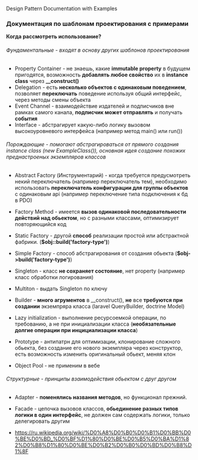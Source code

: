 Design Pattern Documentation with Examples

### **Документация по шаблонам проектирования с примерами**

**Когда рассмотреть использование?**

###### Фундаментальные - входят в основу других шаблонов проектирования

- Property Container - не знаешь, какие **immutable property** в будущем пригодятся, возможность **добавлять любое
  свойство** их в **instance class** через
  **__construct()**
- Delegation - есть **несколько объектов с одинаковым поведением**, позволяет **переключать** поведение используя общий
  интерфейс, через методы смены объекта
- Event Channel - взаимодействие издателей и подписчиков вне рамках самого канала, **подписчик может отправлять** и
  получать **события**
- Interface - абстрагирует какую-либо логику вызовом высокоуровневого интерфейса (например метод main() или run())

###### Порождающие - помогают абстрагироваться от прямого создания instance class (new ExampleClass()), основная идея создание похожих преднастроеных экземпляров классов

- Abstract Factory (Инструментарий) - когда требуется предусмотреть некий переключатель (например переключатель тем),
  необходимо использовать **переключатель конфигурации для группы объектов** с одинаковым api (например переключение
  типа подключения к бд в PDO)
- Factory Method - имеется **вызов одинаковой последовательности действий над обьектом**, но с разными классами,
  оптимизирует повторяющийся код

- Static Factory - другой **способ** реализации простой или абстрактной фабрики. (**$obj::build('factory-type')**)
- Simple Factory - способ абстрагирования от создания обьекта (**$obj->build('factory-type')**)

- Singleton - класс **не сохраняет состояние**, нет property (например класс обработки логирования)
- Multiton - выдать Singleton по ключу

- Builder - **много агрументов** в __construct(), **не** все **требуются при создании** экземпряра класса (laravel
  QueryBuilder, doctrine Model)

- Lazy initialization - выполнение ресурсоемкой операции, по требованию, а не при инициализации класса (**необязательные
  долгие операции при инцициализации класса**)

- Prototype - антипатрн для оптимизации, клонирование сложного обьекта, без создание его нового экземпляра через конструктор, есть
  возможность изменить оригинальный обьект, меняя клон
- Оbject Pool - не применим в вебе

###### Структурные - принципы взаимодействия обьектом с друг другом

- Adapter - **поменялись названия методов**, но функционал прежний.
- Facade - цепочка вызовов классов, **обьединение разных типов логики в один интерфейс**, не должен сам содержать логики, только делегировать другим

- https://ru.wikipedia.org/wiki/%D0%A8%D0%B0%D0%B1%D0%BB%D0%BE%D0%BD_%D0%BF%D1%80%D0%BE%D0%B5%D0%BA%D1%82%D0%B8%D1%80%D0%BE%D0%B2%D0%B0%D0%BD%D0%B8%D1%8F